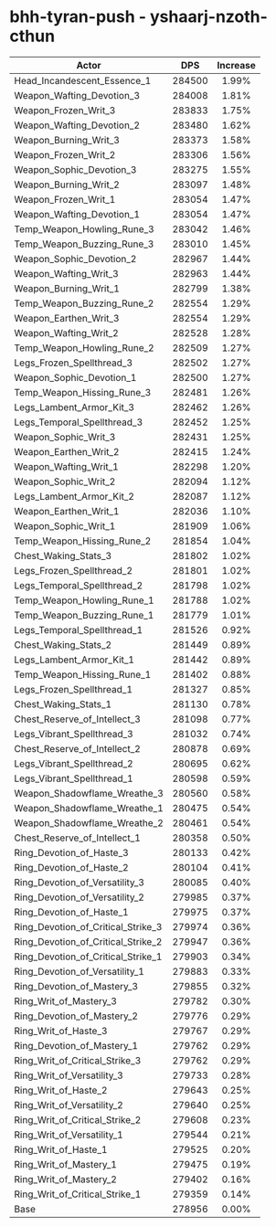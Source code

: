 # bhh-tyran-push - yshaarj-nzoth-cthun
| Actor | DPS | Increase |
|---|:---:|:---:|
|Head_Incandescent_Essence_1|284500|1.99%|
|Weapon_Wafting_Devotion_3|284008|1.81%|
|Weapon_Frozen_Writ_3|283833|1.75%|
|Weapon_Wafting_Devotion_2|283480|1.62%|
|Weapon_Burning_Writ_3|283373|1.58%|
|Weapon_Frozen_Writ_2|283306|1.56%|
|Weapon_Sophic_Devotion_3|283275|1.55%|
|Weapon_Burning_Writ_2|283097|1.48%|
|Weapon_Frozen_Writ_1|283054|1.47%|
|Weapon_Wafting_Devotion_1|283054|1.47%|
|Temp_Weapon_Howling_Rune_3|283042|1.46%|
|Temp_Weapon_Buzzing_Rune_3|283010|1.45%|
|Weapon_Sophic_Devotion_2|282967|1.44%|
|Weapon_Wafting_Writ_3|282963|1.44%|
|Weapon_Burning_Writ_1|282799|1.38%|
|Temp_Weapon_Buzzing_Rune_2|282554|1.29%|
|Weapon_Earthen_Writ_3|282554|1.29%|
|Weapon_Wafting_Writ_2|282528|1.28%|
|Temp_Weapon_Howling_Rune_2|282509|1.27%|
|Legs_Frozen_Spellthread_3|282502|1.27%|
|Weapon_Sophic_Devotion_1|282500|1.27%|
|Temp_Weapon_Hissing_Rune_3|282481|1.26%|
|Legs_Lambent_Armor_Kit_3|282462|1.26%|
|Legs_Temporal_Spellthread_3|282452|1.25%|
|Weapon_Sophic_Writ_3|282431|1.25%|
|Weapon_Earthen_Writ_2|282415|1.24%|
|Weapon_Wafting_Writ_1|282298|1.20%|
|Weapon_Sophic_Writ_2|282094|1.12%|
|Legs_Lambent_Armor_Kit_2|282087|1.12%|
|Weapon_Earthen_Writ_1|282036|1.10%|
|Weapon_Sophic_Writ_1|281909|1.06%|
|Temp_Weapon_Hissing_Rune_2|281854|1.04%|
|Chest_Waking_Stats_3|281802|1.02%|
|Legs_Frozen_Spellthread_2|281801|1.02%|
|Legs_Temporal_Spellthread_2|281798|1.02%|
|Temp_Weapon_Howling_Rune_1|281788|1.02%|
|Temp_Weapon_Buzzing_Rune_1|281779|1.01%|
|Legs_Temporal_Spellthread_1|281526|0.92%|
|Chest_Waking_Stats_2|281449|0.89%|
|Legs_Lambent_Armor_Kit_1|281442|0.89%|
|Temp_Weapon_Hissing_Rune_1|281402|0.88%|
|Legs_Frozen_Spellthread_1|281327|0.85%|
|Chest_Waking_Stats_1|281130|0.78%|
|Chest_Reserve_of_Intellect_3|281098|0.77%|
|Legs_Vibrant_Spellthread_3|281032|0.74%|
|Chest_Reserve_of_Intellect_2|280878|0.69%|
|Legs_Vibrant_Spellthread_2|280695|0.62%|
|Legs_Vibrant_Spellthread_1|280598|0.59%|
|Weapon_Shadowflame_Wreathe_3|280560|0.58%|
|Weapon_Shadowflame_Wreathe_1|280475|0.54%|
|Weapon_Shadowflame_Wreathe_2|280461|0.54%|
|Chest_Reserve_of_Intellect_1|280358|0.50%|
|Ring_Devotion_of_Haste_3|280133|0.42%|
|Ring_Devotion_of_Haste_2|280104|0.41%|
|Ring_Devotion_of_Versatility_3|280085|0.40%|
|Ring_Devotion_of_Versatility_2|279985|0.37%|
|Ring_Devotion_of_Haste_1|279975|0.37%|
|Ring_Devotion_of_Critical_Strike_3|279974|0.36%|
|Ring_Devotion_of_Critical_Strike_2|279947|0.36%|
|Ring_Devotion_of_Critical_Strike_1|279903|0.34%|
|Ring_Devotion_of_Versatility_1|279883|0.33%|
|Ring_Devotion_of_Mastery_3|279855|0.32%|
|Ring_Writ_of_Mastery_3|279782|0.30%|
|Ring_Devotion_of_Mastery_2|279776|0.29%|
|Ring_Writ_of_Haste_3|279767|0.29%|
|Ring_Devotion_of_Mastery_1|279762|0.29%|
|Ring_Writ_of_Critical_Strike_3|279762|0.29%|
|Ring_Writ_of_Versatility_3|279733|0.28%|
|Ring_Writ_of_Haste_2|279643|0.25%|
|Ring_Writ_of_Versatility_2|279640|0.25%|
|Ring_Writ_of_Critical_Strike_2|279608|0.23%|
|Ring_Writ_of_Versatility_1|279544|0.21%|
|Ring_Writ_of_Haste_1|279525|0.20%|
|Ring_Writ_of_Mastery_1|279475|0.19%|
|Ring_Writ_of_Mastery_2|279402|0.16%|
|Ring_Writ_of_Critical_Strike_1|279359|0.14%|
|Base|278956|0.00%|
